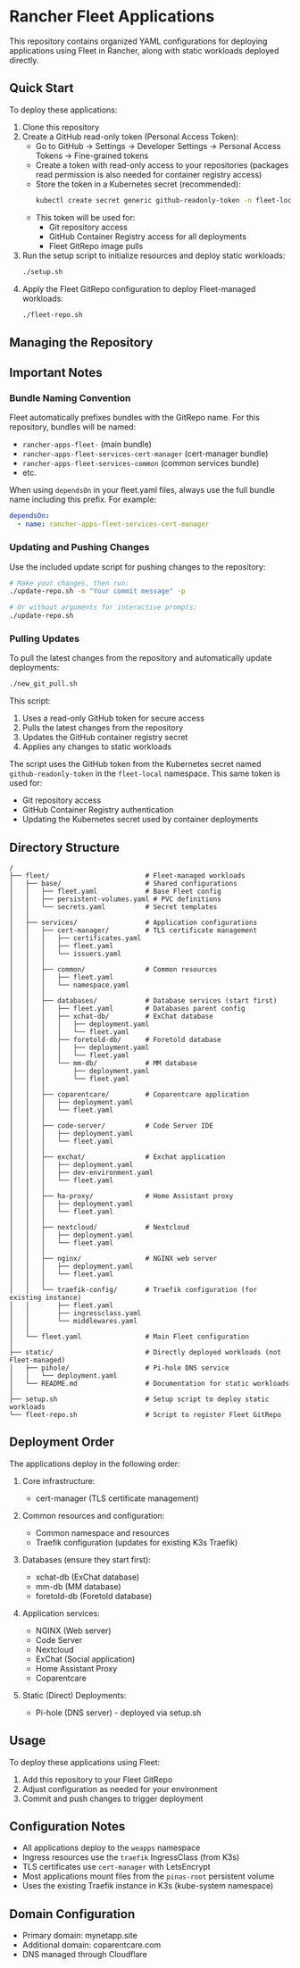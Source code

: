 # Rancher Fleet Applications

This repository contains organized YAML configurations for deploying applications using Fleet in Rancher, along with static workloads deployed directly.

## Quick Start

To deploy these applications:

1. Clone this repository
2. Create a GitHub read-only token (Personal Access Token):
   - Go to GitHub → Settings → Developer Settings → Personal Access Tokens → Fine-grained tokens
   - Create a token with read-only access to your repositories (packages read permission is also needed for container registry access)
   - Store the token in a Kubernetes secret (recommended):
     ```bash
     kubectl create secret generic github-readonly-token -n fleet-local --from-literal=token=YOUR_TOKEN
     ```
   - This token will be used for:
     - Git repository access
     - GitHub Container Registry access for all deployments 
     - Fleet GitRepo image pulls
3. Run the setup script to initialize resources and deploy static workloads:
   ```bash
   ./setup.sh
   ```
4. Apply the Fleet GitRepo configuration to deploy Fleet-managed workloads:
   ```bash
   ./fleet-repo.sh
   ```

## Managing the Repository

## Important Notes

### Bundle Naming Convention

Fleet automatically prefixes bundles with the GitRepo name. For this repository, bundles will be named:
- `rancher-apps-fleet-` (main bundle)
- `rancher-apps-fleet-services-cert-manager` (cert-manager bundle)
- `rancher-apps-fleet-services-common` (common services bundle)
- etc.

When using `dependsOn` in your fleet.yaml files, always use the full bundle name including this prefix. For example:
```yaml
dependsOn:
  - name: rancher-apps-fleet-services-cert-manager
```

### Updating and Pushing Changes

Use the included update script for pushing changes to the repository:

```bash
# Make your changes, then run:
./update-repo.sh -m "Your commit message" -p

# Or without arguments for interactive prompts:
./update-repo.sh
```

### Pulling Updates

To pull the latest changes from the repository and automatically update deployments:

```bash
./new_git_pull.sh
```

This script:
1. Uses a read-only GitHub token for secure access
2. Pulls the latest changes from the repository
3. Updates the GitHub container registry secret
4. Applies any changes to static workloads

The script uses the GitHub token from the Kubernetes secret named `github-readonly-token` in the `fleet-local` namespace. This same token is used for:
- Git repository access
- GitHub Container Registry authentication
- Updating the Kubernetes secret used by container deployments

## Directory Structure

```
/
├── fleet/                        # Fleet-managed workloads
│   ├── base/                     # Shared configurations
│   │   ├── fleet.yaml            # Base Fleet config
│   │   ├── persistent-volumes.yaml # PVC definitions
│   │   └── secrets.yaml          # Secret templates
│   │
│   ├── services/                 # Application configurations
│   │   ├── cert-manager/         # TLS certificate management
│   │   │   ├── certificates.yaml
│   │   │   ├── fleet.yaml
│   │   │   └── issuers.yaml
│   │   │
│   │   ├── common/               # Common resources
│   │   │   ├── fleet.yaml
│   │   │   └── namespace.yaml
│   │   │
│   │   ├── databases/            # Database services (start first)
│   │   │   ├── fleet.yaml        # Databases parent config
│   │   │   ├── xchat-db/         # ExChat database
│   │   │   │   ├── deployment.yaml
│   │   │   │   └── fleet.yaml
│   │   │   ├── foretold-db/      # Foretold database
│   │   │   │   ├── deployment.yaml
│   │   │   │   └── fleet.yaml
│   │   │   └── mm-db/            # MM database
│   │   │       ├── deployment.yaml
│   │   │       └── fleet.yaml
│   │   │
│   │   ├── coparentcare/         # Coparentcare application
│   │   │   ├── deployment.yaml
│   │   │   └── fleet.yaml
│   │   │
│   │   ├── code-server/          # Code Server IDE
│   │   │   ├── deployment.yaml
│   │   │   └── fleet.yaml
│   │   │
│   │   ├── exchat/               # Exchat application
│   │   │   ├── deployment.yaml
│   │   │   ├── dev-environment.yaml
│   │   │   └── fleet.yaml
│   │   │
│   │   ├── ha-proxy/             # Home Assistant proxy
│   │   │   ├── deployment.yaml
│   │   │   └── fleet.yaml
│   │   │
│   │   ├── nextcloud/            # Nextcloud
│   │   │   ├── deployment.yaml
│   │   │   └── fleet.yaml
│   │   │
│   │   ├── nginx/                # NGINX web server
│   │   │   ├── deployment.yaml
│   │   │   └── fleet.yaml
│   │   │
│   │   └── traefik-config/       # Traefik configuration (for existing instance)
│   │       ├── fleet.yaml
│   │       ├── ingressclass.yaml
│   │       └── middlewares.yaml
│   │
│   └── fleet.yaml                # Main Fleet configuration
│
├── static/                       # Directly deployed workloads (not Fleet-managed)
│   ├── pihole/                   # Pi-hole DNS service
│   │   └── deployment.yaml
│   └── README.md                 # Documentation for static workloads
│
├── setup.sh                      # Setup script to deploy static workloads
└── fleet-repo.sh                 # Script to register Fleet GitRepo
```

## Deployment Order

The applications deploy in the following order:

1. Core infrastructure:
   - cert-manager (TLS certificate management)

2. Common resources and configuration:
   - Common namespace and resources
   - Traefik configuration (updates for existing K3s Traefik)

3. Databases (ensure they start first):
   - xchat-db (ExChat database)
   - mm-db (MM database)
   - foretold-db (Foretold database)

4. Application services:
   - NGINX (Web server)
   - Code Server
   - Nextcloud
   - ExChat (Social application)
   - Home Assistant Proxy
   - Coparentcare

5. Static (Direct) Deployments:
   - Pi-hole (DNS server) - deployed via setup.sh

## Usage

To deploy these applications using Fleet:

1. Add this repository to your Fleet GitRepo
2. Adjust configuration as needed for your environment
3. Commit and push changes to trigger deployment

## Configuration Notes

- All applications deploy to the `weapps` namespace
- Ingress resources use the `traefik` IngressClass (from K3s)
- TLS certificates use `cert-manager` with LetsEncrypt
- Most applications mount files from the `pinas-root` persistent volume
- Uses the existing Traefik instance in K3s (kube-system namespace)

## Domain Configuration

- Primary domain: mynetapp.site
- Additional domain: coparentcare.com
- DNS managed through Cloudflare